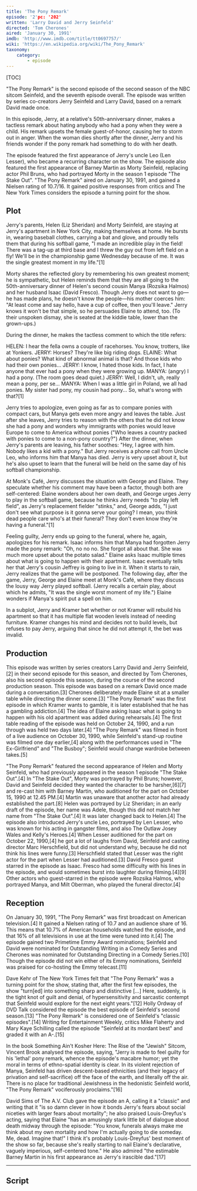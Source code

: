 ```yaml
---
title: 'The Pony Remark'
episode: '2'pc: '202'
written: 'Larry David and Jerry Seinfeld'
directed: 'Tom Cherones'
aired: 'January 30, 1991'
imdb: 'http://www.imdb.com/title/tt0697757/'
wiki: 'https://en.wikipedia.org/wiki/The_Pony_Remark'
taxonomy:
    category:
        - episode
---
```


[TOC]

"The Pony Remark" is the second episode of the second season of the NBC sitcom Seinfeld, and the seventh episode overall. The episode was written by series co-creators Jerry Seinfeld and Larry David, based on a remark David made once.

In this episode, Jerry, at a relative's 50th-anniversary dinner, makes a tactless remark about hating anybody who had a pony when they were a child. His remark upsets the female guest-of-honor, causing her to storm out in anger. When the woman dies shortly after the dinner, Jerry and his friends wonder if the pony remark had something to do with her death.

The episode featured the first appearance of Jerry's uncle Leo (Len Lesser), who became a recurring character on the show. The episode also featured the first appearance of Barney Martin as Morty Seinfeld, replacing actor Phil Bruns, who had portrayed Morty in the season 1 episode "The Stake Out". "The Pony Remark" aired on January 30, 1991, and gained a Nielsen rating of 10.7/16. It gained positive responses from critics and The New York Times considers the episode a turning point for the show.

## Plot

Jerry's parents, Helen (Liz Sheridan) and Morty Seinfeld, are staying at Jerry's apartment in New York City, making themselves at home. He bursts in, wearing baseball clothes, carrying a bat and glove, and proudly tells them that during his softball game, "I made an incredible play in the field! There was a tag-up at third base and I threw the guy out from left field on a fly! We'll be in the championship game Wednesday because of me. It was the single greatest moment in my life."[1]

Morty shares the reflected glory by remembering his own greatest moment; he is sympathetic, but Helen reminds them that they are all going to the 50th-anniversary dinner of Helen's second cousin Manya (Rozsika Halmos) and her husband Isaac (David Fresco). Though Jerry does not want to go—he has made plans, he doesn't know the people—his mother coerces him: "At least come and say hello, have a cup of coffee, then you'll leave." Jerry knows it won't be that simple, so he persuades Elaine to attend, too. (To their unspoken dismay, she is seated at the kiddie table, lower than the grown-ups.)

During the dinner, he makes the tactless comment to which the title refers:

HELEN: I hear the fella owns a couple of racehorses. You know, trotters, like at Yonkers.
JERRY: Horses? They're like big riding dogs.
ELAINE: What about ponies? What kind of abnormal animal is that? And those kids who had their own ponies...
JERRY: I know, I hated those kids. In fact, I hate anyone that ever had a pony when they were growing up.
MANYA: (angry) I had a pony.
(The room goes dead quiet.)
JERRY: Well, I didn't, uh, really mean a pony, per se...
MANYA: When I was a little girl in Poland, we all had ponies. My sister had pony, my cousin had pony... So, what's wrong with that?[1]

Jerry tries to apologize, even going as far as to compare ponies with compact cars, but Manya gets even more angry and leaves the table. Just after she leaves, Jerry tries to reason with the others that he did not know she had a pony and wonders why immigrants with ponies would leave Europe to come to America without ponies ("Who leaves a country packed with ponies to come to a non-pony country?") After the dinner, when Jerry's parents are leaving, his father soothes: "Hey, I agree with him. Nobody likes a kid with a pony." But Jerry receives a phone call from Uncle Leo, who informs him that Manya has died. Jerry is very upset about it, but he's also upset to learn that the funeral will be held on the same day of his softball championship.

At Monk's Café, Jerry discusses the situation with George and Elaine. They speculate whether his comment may have been a factor, though both are self-centered: Elaine wonders about her own death, and George urges Jerry to play in the softball game, because he thinks Jerry needs "to play left field", as Jerry's replacement fielder "stinks," and, George adds, "I just don't see what purpose is it gonna serve your going? I mean, you think dead people care who's at their funeral? They don't even know they're having a funeral."[1]

Feeling guilty, Jerry ends up going to the funeral, where he, again, apologizes for his remark. Isaac informs him that Manya had forgotten Jerry made the pony remark: "Oh, no no no. She forgot all about that. She was much more upset about the potato salad." Elaine asks Isaac multiple times about what is going to happen with their apartment. Isaac eventually tells her that Jerry's cousin Jeffrey is going to live in it. When it starts to rain, Jerry realizes that the game will be postponed. The following day, after the game, Jerry, George and Elaine meet at Monk's Café, where they discuss the lousy way Jerry played softball. (Jerry recalls a certain play, about which he admits, "It was the single worst moment of my life.") Elaine wonders if Manya's spirit put a spell on him.

In a subplot, Jerry and Kramer bet whether or not Kramer will rebuild his apartment so that it has multiple flat wooden levels instead of needing furniture. Kramer changes his mind and decides not to build levels, but refuses to pay Jerry, arguing that since he did not attempt it, the bet was invalid.

## Production

This episode was written by series creators Larry David and Jerry Seinfeld,[2] in their second episode for this season, and directed by Tom Cherones, also his second episode this season, during the course of the second production season. This episode was based on a remark David once made during a conversation.[3] Cherones deliberately made Elaine sit at a smaller table while directing the dinner scene.[3] "The Pony Remark" was the first episode in which Kramer wants to gamble, it is later established that he has a gambling addiction.[4] The idea of Elaine asking Isaac what is going to happen with his old apartment was added during rehearsals.[4] The first table reading of the episode was held on October 24, 1990, and a run through was held two days later.[4] "The Pony Remark" was filmed in front of a live audience on October 30, 1990, while Seinfeld's stand-up routine was filmed one day earlier,[4] along with the performances used in "The Ex-Girlfriend" and "The Busboy"; Seinfeld would change wardrobe between takes.[5]

"The Pony Remark" featured the second appearance of Helen and Morty Seinfeld, who had previously appeared in the season 1 episode "The Stake Out".[4] In "The Stake Out", Morty was portrayed by Phil Bruns; however, David and Seinfeld decided they wanted the character to be harsher,[6][7] and re-cast him with Barney Martin, who auditioned for the part on October 15, 1990 at 12.45 PM.[4] Martin was unaware that another actor had already established the part.[8] Helen was portrayed by Liz Sheridan; in an early draft of the episode, her name was Adele, though this did not match her name from "The Stake Out".[4] It was later changed back to Helen.[4] The episode also introduced Jerry's uncle Leo, portrayed by Len Lesser, who was known for his acting in gangster films, and also The Outlaw Josey Wales and Kelly's Heroes.[4] When Lesser auditioned for the part on October 22, 1990,[4] he got a lot of laughs from David, Seinfeld and casting director Marc Herschfield, but did not understand why, because he did not think his lines were funny.[3] Herschfield stated that Lesser was the right actor for the part when Lesser had auditioned.[3] David Fresco guest starred in the episode as Isaac. Fresco had some difficulty with his lines in the episode, and would sometimes burst into laughter during filming.[4][9] Other actors who guest-starred in the episode were Rozsika Halmos, who portrayed Manya, and Milt Oberman, who played the funeral director.[4]

## Reception

On January 30, 1991, "The Pony Remark" was first broadcast on American television.[4] It gained a Nielsen rating of 10.7 and an audience share of 16. This means that 10.7% of American households watched the episode, and that 16% of all televisions in use at the time were tuned into it.[4] The episode gained two Primetime Emmy Award nominations; Seinfeld and David were nominated for Outstanding Writing in a Comedy Series and Cherones was nominated for Outstanding Directing in a Comedy Series.[10] Though the episode did not win either of its Emmy nominations, Seinfeld was praised for co-hosting the Emmy telecast.[11]

Dave Kehr of The New York Times felt that "The Pony Remark" was a turning point for the show, stating that, after the first few episodes, the show "turn[ed] into something sharp and distinctive [...] Here, suddenly, is the tight knot of guilt and denial, of hypersensitivity and sarcastic contempt that Seinfeld would explore for the next eight years."[12] Holly Ordway of DVD Talk considered the episode the best episode of Seinfeld's second season.[13] "The Pony Remark" is considered one of Seinfeld's "classic episodes".[14] Writing for Entertainment Weekly, critics Mike Flaherty and Mary Kaye Schilling called the episode "Seinfeld at its mordant best" and graded it with an A-.[15]

In the book Something Ain't Kosher Here: The Rise of the "Jewish" Sitcom, Vincent Brook analysed the episode, saying, "Jerry is made to feel guilty for his 'lethal' pony remark, whence the episode's macabre humor; yet the moral in terms of ethno-spatial identity is clear. In its violent rejection of Manya, Seinfeld has driven descent-based ethnicities (and their legacy of privation and self-sacrifice) off the face of the earth, and literally off the air. There is no place for traditional Jewishness in the hedonistic Seinfeld world, "The Pony Remark" vociferously proclaims."[16]

David Sims of The A.V. Club gave the episode an A, calling it a "classic" and writing that it "is so damn clever in how it bonds Jerry's fears about social niceties with larger fears about mortality"; he also praised Louis-Dreyfus's acting, saying that Elaine "has an amusingly stark little bit of dialogue about death midway through the episode: "You know, funerals always make me think about my own mortality and how I'm actually going to die someday. Me, dead. Imagine that!" I think it's probably Louis-Dreyfus' best moment of the show so far, because she's really starting to nail Elaine's declarative, vaguely imperious, self-centered tone." He also admired "the estimable Barney Martin in his first appearance as Jerry's irascible dad."[17]

---

## Script
